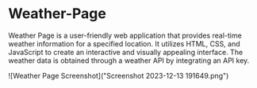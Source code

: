 # Weather-Page
Weather Page is a user-friendly web application that provides real-time weather information for a specified location. It utilizes HTML, CSS, and JavaScript to create an interactive and visually appealing interface. The weather data is obtained through a weather API by integrating an API key.

![Weather Page Screenshot]("Screenshot 2023-12-13 191649.png")

